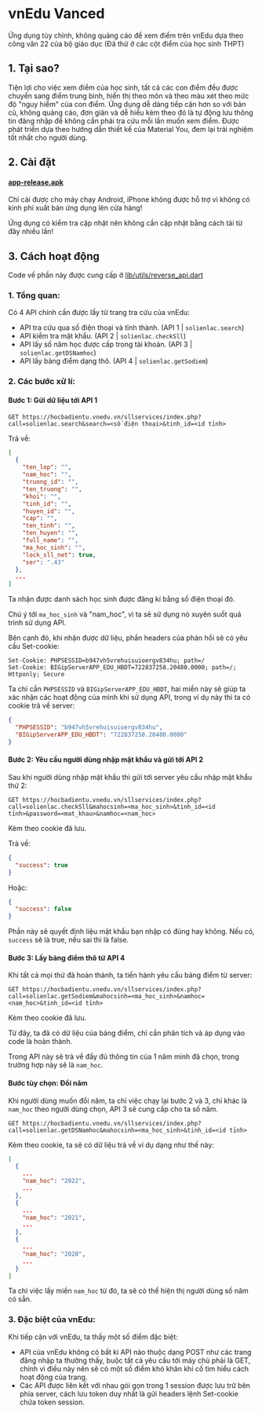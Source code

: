 # vnEdu Vanced
Ứng dụng tùy chỉnh, không quảng cáo để xem điểm trên vnEdu dựa theo công văn 22 của bộ giáo dục (Đã thử ở các cột điểm của học sinh THPT)

## 1. Tại sao?
Tiện lợi cho việc xem điểm của học sinh, tất cả các con điểm đều được chuyển sang điểm trung bình, hiển thị theo môn và theo màu xét theo mức độ "nguy hiểm" của con điểm. Ứng dụng dễ dàng tiếp cận hơn so với bản cũ, không quảng cáo, đơn giản và dễ hiểu kèm theo đó là tự động lưu thông tin đăng nhập để không cần phải tra cứu mỗi lần muốn xem điểm. Được phát triển dựa theo hướng dẫn thiết kế của Material You, đem lại trải nghiệm tốt nhất cho người dùng.

## 2. Cài đặt
#### [app-release.apk](https://github.com/Neurs12/vnEduVanced/raw/main/app-release.apk)

Chỉ cài được cho máy chạy Android, iPhone không được hỗ trợ vì không có kinh phí xuất bản ứng dụng lên cửa hàng!

Ứng dụng có kiểm tra cập nhật nên không cần cập nhật bằng cách tải từ đây nhiều lần!

## 3. Cách hoạt động
Code về phần này được cung cấp ở [lib/utils/reverse_api.dart](https://github.com/Neurs12/vnEduVanced/blob/main/lib/utils/reverse_api.dart)
### 1. Tổng quan:
Có 4 API chính cần được lấy từ trang tra cứu của vnEdu:
- API tra cứu qua số điện thoại và tỉnh thành. (API 1 | `solienlac.search`)
- API kiểm tra mật khẩu. (API 2 | `solienlac.checkSll`)
- API lấy số năm học được cấp trong tài khoản. (API 3 | `solienlac.getDSNamhoc`)
- API lấy bảng điểm dạng thô. (API 4 | `solienlac.getSodiem`)

### 2. Các bước xử lí:
#### Bước 1: Gửi dữ liệu tới API 1
```
GET https://hocbadientu.vnedu.vn/sllservices/index.php?call=solienlac.search&search=<số điện thoại>&tinh_id=<id tỉnh>
```
Trả về:
```json
[
  {
    "ten_lop": "",
    "nam_hoc": "",
    "truong_id": "",
    "ten_truong": "",
    "khoi": "",
    "tinh_id": "",
    "huyen_id": "",
    "cap": "",
    "ten_tinh": "",
    "ten_huyen": "",
    "full_name": "",
    "ma_hoc_sinh": "",
    "lock_sll_net": true,
    "ser": ".43"
  },
  ...
]
```
Ta nhận được danh sách học sinh được đăng kí bằng số điện thoại đó.

Chú ý tới `ma_hoc_sinh` và "nam_hoc", vì ta sẽ sử dụng nó xuyên suốt quá trình sử dụng API.

Bên cạnh đó, khi nhận được dữ liệu, phần headers của phản hồi sẽ có yêu cầu Set-cookie:
```
Set-Cookie: PHPSESSID=b947vh5vrehuisuioergv834hu; path=/
Set-Cookie: BIGipServerAPP_EDU_HBDT=722837258.20480.0000; path=/; Httponly; Secure
```
Ta chỉ cần `PHPSESSID` và `BIGipServerAPP_EDU_HBDT`, hai miền này sẽ giúp ta xác nhận các hoạt động của mình khi sử dụng API, trong ví dụ này thì ta có cookie trả về server:
```json
{
  "PHPSESSID": "b947vh5vrehuisuioergv834hu",
  "BIGipServerAPP_EDU_HBDT": "722837258.20480.0000"
}
```
#### Bước 2: Yêu cầu người dùng nhập mật khẩu và gửi tới API 2

Sau khi người dùng nhập mật khẩu thì gửi tới server yêu cầu nhập mật khẩu thứ 2:
```
GET https://hocbadientu.vnedu.vn/sllservices/index.php?call=solienlac.checkSll&mahocsinh=<ma_hoc_sinh>&tinh_id=<id tỉnh>&password=<mat_khau>&namhoc=<nam_hoc>
```
Kèm theo cookie đã lưu.

Trả về:
```json
{
  "success": true
}
```
Hoặc:
```json
{
  "success": false
}
```
Phần này sẽ quyết định liệu mật khẩu bạn nhập có đúng hay không. Nếu có, `success` sẽ là true, nếu sai thì là false.

#### Bước 3: Lấy bảng điểm thô từ API 4

Khi tất cả mọi thứ đã hoàn thành, ta tiến hành yêu cầu bảng điểm từ server:
```
GET https://hocbadientu.vnedu.vn/sllservices/index.php?call=solienlac.getSodiem&mahocsinh=<ma_hoc_sinh>&namhoc=<nam_hoc>&tinh_id=<id tỉnh>
```
Kèm theo cookie đã lưu.

Từ đây, ta đã có dữ liệu của bảng điểm, chỉ cần phân tích và áp dụng vào code là hoàn thành.

Trong API này sẽ trả về đầy đủ thông tin của 1 năm mình đã chọn, trong trường hợp này sẽ là `nam_hoc`.

#### Bước tùy chọn: Đổi năm

Khi người dùng muốn đổi năm, ta chỉ việc chạy lại bước 2 và 3, chỉ khác là `nam_hoc` theo người dùng chọn, API 3 sẽ cung cấp cho ta số năm.
```
GET https://hocbadientu.vnedu.vn/sllservices/index.php?call=solienlac.getDSNamhoc&mahocsinh=<ma_hoc_sinh>&tinh_id=<id tỉnh>
```
Kèm theo cookie, ta sẽ có dữ liệu trả về ví dụ dạng như thế này:
```json
[
  {
    ...
    "nam_hoc": "2022",
    ...
  },
  {
    ...
    "nam_hoc": "2021",
    ...
  },
  {
    ...
    "nam_hoc": "2020",
    ...
  }
]
```
Ta chỉ việc lấy miền `nam_hoc` từ đó, ta sẽ có thể hiện thị người dùng số năm có sẵn.

### 3. Đặc biệt của vnEdu:
Khi tiếp cận với vnEdu, ta thấy một số điểm đặc biệt:
  - API của vnEdu không có bất kì API nào thuộc dạng POST như các trang đăng nhập ta thường thấy, buộc tất cả yêu cầu tới máy chủ phải là GET, chính vì điều này nên sẽ có một số điểm khó khăn khi cố tìm hiểu cách hoạt động của trang.
  - Các API được liên kết với nhau gói gọn trong 1 session được lưu trữ bên phía server, cách lưu token duy nhất là gửi headers lệnh Set-cookie chứa token session.
